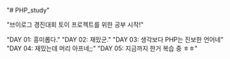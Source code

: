 "# PHP_study"

"브이로그 경진대회 토이 프로젝트를 위한 공부 시작!"

"DAY 01: 흥미롭다."
"DAY 02: 재밌군."
"DAY 03: 생각보다 PHP는 진보한 언어네"
"DAY 04: 재밌는데 머리 아프네;;"
"DAY 05: 지금까지 한거 복습 중 ㅎㅎ"
